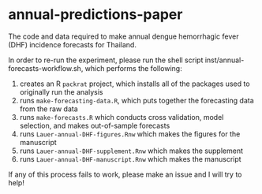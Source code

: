 # annual-predictions-paper
The code and data required to make annual dengue hemorrhagic fever (DHF) incidence forecasts for Thailand.

In order to re-run the experiment, please run the shell script inst/annual-forecasts-workflow.sh, which performs the following:

1) creates an R `packrat` project, which installs all of the packages used to originally run the analysis
2) runs `make-forecasting-data.R`, which puts together the forecasting data from the raw data
3) runs `make-forecasts.R` which conducts cross validation, model selection, and makes out-of-sample forecasts
4) runs `Lauer-annual-DHF-figures.Rnw` which makes the figures for the manuscript
5) runs `Lauer-annual-DHF-supplement.Rnw` which makes the supplement
6) runs `Lauer-annual-DHF-manuscript.Rnw` which makes the manuscript

If any of this process fails to work, please make an issue and I will try to help!
